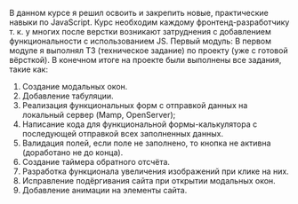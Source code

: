 В данном курсе я решил освоить и закрепить новые, практические навыки по JavaScript.
Курс необходим каждому фронтенд-разработчику т. к. у многих после верстки возникают затруднения с добавлением функциональности с использованием JS.
Первый модуль:
        В первом модуле я выполнял ТЗ (техническое задание) по проекту (уже с готовой вёрсткой).
        В конечном итоге на проекте были выполнены все задания, такие как:
1)	Создание модальных окон.
2)	Добавление табуляции.
3)	Реализация функциональных форм с отправкой данных на локальный сервер (Mamp, OpenServer);
4)	Написание кода для функциональной формы-калькулятора с последующей отправкой всех заполненных данных.
5)	Валидация полей, если поле не заполнено, то кнопка не активна (доработано не до конца).
6)	Создание таймера обратного отсчёта.
7)	Разработка функционала увеличения изображений при клике на них.
8)	Исправление подёргивания сайта при открытии модальных окон.
9)	Добавление анимации на элементы сайта.
